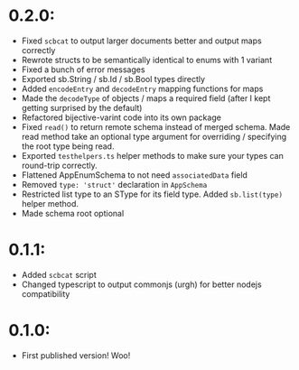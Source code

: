 # 0.2.0:

- Fixed `scbcat` to output larger documents better and output maps correctly
- Rewrote structs to be semantically identical to enums with 1 variant
- Fixed a bunch of error messages
- Exported sb.String / sb.Id / sb.Bool types directly
- Added `encodeEntry` and `decodeEntry` mapping functions for maps
- Made the `decodeType` of objects / maps a required field (after I kept getting surprised by the default)
- Refactored bijective-varint code into its own package
- Fixed `read()` to return remote schema instead of merged schema. Made read method take an optional type argument for overriding / specifying the root type being read.
- Exported `testhelpers.ts` helper methods to make sure your types can round-trip correctly.
- Flattened AppEnumSchema to not need `associatedData` field
- Removed `type: 'struct'` declaration in `AppSchema`
- Restricted list type to an SType for its field type. Added `sb.list(type)` helper method.
- Made schema root optional


# 0.1.1:

- Added `scbcat` script
- Changed typescript to output commonjs (urgh) for better nodejs compatibility

# 0.1.0:

- First published version! Woo!